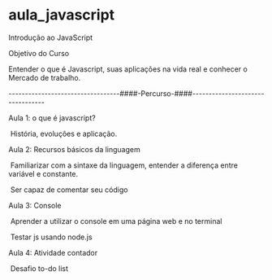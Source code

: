 
# aula_javascript

Introdução ao JavaScript

Objetivo do Curso

Entender o que é Javascript, suas aplicações na vida real e conhecer o Mercado de trabalho.

----------------------------------####-Percurso-####---------------------------------

Aula 1: o que é javascript?

​			História, evoluções e aplicação.

Aula 2: Recursos básicos da linguagem

​			Familiarizar com a sintaxe da linguagem, entender a diferença entre variável e constante.

​			Ser capaz de comentar seu código

Aula 3: Console

​			Aprender a utilizar o console em uma página web e no terminal

​			Testar js usando node.js

Aula 4: Atividade contador

​			 Desafio to-do list